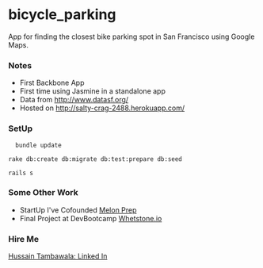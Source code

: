 bicycle_parking
===============

App for finding the closest bike parking spot in San Francisco using Google Maps.


### Notes
* First Backbone App
* First time using Jasmine in a standalone app
* Data from http://www.datasf.org/
* Hosted on http://salty-crag-2488.herokuapp.com/


### SetUp
```console
  bundle update
```
```console
rake db:create db:migrate db:test:prepare db:seed
```
```console
rails s
```

### Some Other Work
* StartUp I've Cofounded [Melon Prep](http://melonprep.com)
* Final Project at DevBootcamp [Whetstone.io](http://whetstone.io)

### Hire Me
[Hussain Tambawala: Linked In](http://in.linkedin.com/in/hussaintambawala/)
